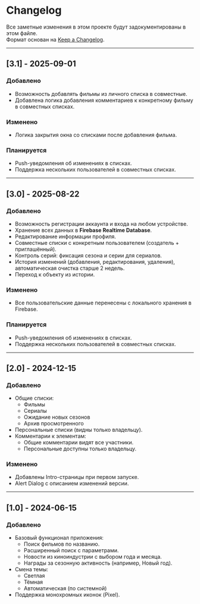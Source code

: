 # Changelog
Все заметные изменения в этом проекте будут задокументированы в этом файле.  
Формат основан на [Keep a Changelog](https://keepachangelog.com/ru/1.0.0/).

---

## [3.1] - 2025-09-01
### Добавлено
- Возможность добавлять фильмы из личного списка в совместные.
- Добавлена логика добавления комментариев к конкретному фильму в совместных списках.  

### Изменено
- Логика закрытия окна со списками после добавления фильма.

### Планируется
- Push-уведомления об изменениях в списках.
- Поддержка нескольких пользователей в совместных списках.

---

## [3.0] - 2025-08-22
### Добавлено
- Возможность регистрации аккаунта и входа на любом устройстве.
- Хранение всех данных в **Firebase Realtime Database**.
- Редактирование информации профиля.
- Совместные списки с конкретным пользователем (создатель + приглашённый).
- Контроль серий: фиксация сезона и серии для сериалов.
- История изменений (добавления, редактирования, удаления), автоматическая очистка старше 2 недель.
- Переход к объекту из истории.

### Изменено
- Все пользовательские данные перенесены с локального хранения в Firebase.

### Планируется
- Push-уведомления об изменениях в списках.
- Поддержка нескольких пользователей в совместных списках.

---

## [2.0] - 2024-12-15
### Добавлено
- Общие списки:
    - Фильмы
    - Сериалы
    - Ожидание новых сезонов
    - Архив просмотренного
- Персональные списки (видны только владельцу).
- Комментарии к элементам:
    - Общие комментарии видят все участники.
    - Персональные доступны только владельцу.

### Изменено
- Добавлены Intro-страницы при первом запуске.
- Alert Dialog с описанием изменений версии.

---

## [1.0] - 2024-06-15
### Добавлено
- Базовый функционал приложения:
    - Поиск фильмов по названию.
    - Расширенный поиск с параметрами.
    - Новости из киноиндустрии с выбором года и месяца.
    - Награды за сезонную активность (например, Новый год).
- Смена темы:
    - Светлая
    - Тёмная
    - Автоматическая (по системной)
- Поддержка монохромных иконок (Pixel).  
